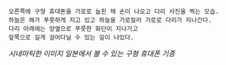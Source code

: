 
```
오른쪽에 구형 휴대폰을 가로로 눕힌 채 손이 나오고 다리 사진을 찍는 모습.
하늘은 해가 푸릇하게 지고 있고 하늘을 가로질러 가로로 다리가 지나간다.
다리 아래에는 앙옆으로 푸릇한 화단이 지나가고
앞쪽으로 길게 걸어다닐 수 있는 길이 나있다.

```

*시네마틱한 이미지*
*일본에서 볼 수 있는 구형 휴대폰 기종*

